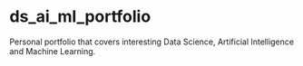 # ds_ai_ml_portfolio
Personal portfolio that covers interesting Data Science, Artificial Intelligence and Machine Learning.
